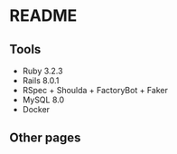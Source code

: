 # README

## Tools
* Ruby 3.2.3
* Rails 8.0.1
* RSpec + Shoulda + FactoryBot + Faker
* MySQL 8.0
* Docker

## Other pages